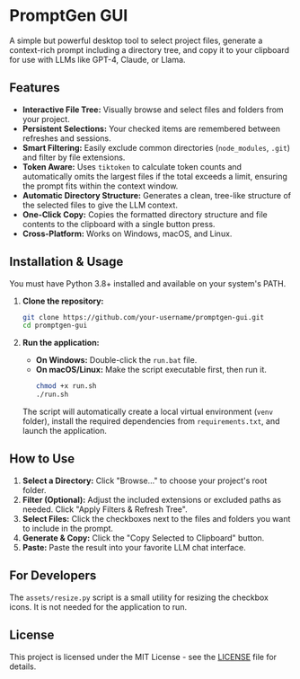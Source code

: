 # PromptGen GUI

A simple but powerful desktop tool to select project files, generate a context-rich prompt including a directory tree, and copy it to your clipboard for use with LLMs like GPT-4, Claude, or Llama.




## Features

-   **Interactive File Tree:** Visually browse and select files and folders from your project.
-   **Persistent Selections:** Your checked items are remembered between refreshes and sessions.
-   **Smart Filtering:** Easily exclude common directories (`node_modules`, `.git`) and filter by file extensions.
-   **Token Aware:** Uses `tiktoken` to calculate token counts and automatically omits the largest files if the total exceeds a limit, ensuring the prompt fits within the context window.
-   **Automatic Directory Structure:** Generates a clean, tree-like structure of the selected files to give the LLM context.
-   **One-Click Copy:** Copies the formatted directory structure and file contents to the clipboard with a single button press.
-   **Cross-Platform:** Works on Windows, macOS, and Linux.

## Installation & Usage

You must have Python 3.8+ installed and available on your system's PATH.

1.  **Clone the repository:**
    ```bash
    git clone https://github.com/your-username/promptgen-gui.git
    cd promptgen-gui
    ```

2.  **Run the application:**
    -   **On Windows:** Double-click the `run.bat` file.
    -   **On macOS/Linux:** Make the script executable first, then run it.
        ```bash
        chmod +x run.sh
        ./run.sh
        ```

    The script will automatically create a local virtual environment (`venv` folder), install the required dependencies from `requirements.txt`, and launch the application.

## How to Use

1.  **Select a Directory:** Click "Browse..." to choose your project's root folder.
2.  **Filter (Optional):** Adjust the included extensions or excluded paths as needed. Click "Apply Filters & Refresh Tree".
3.  **Select Files:** Click the checkboxes next to the files and folders you want to include in the prompt.
4.  **Generate & Copy:** Click the "Copy Selected to Clipboard" button.
5.  **Paste:** Paste the result into your favorite LLM chat interface.

## For Developers

The `assets/resize.py` script is a small utility for resizing the checkbox icons. It is not needed for the application to run.

## License

This project is licensed under the MIT License - see the [LICENSE](LICENSE) file for details.